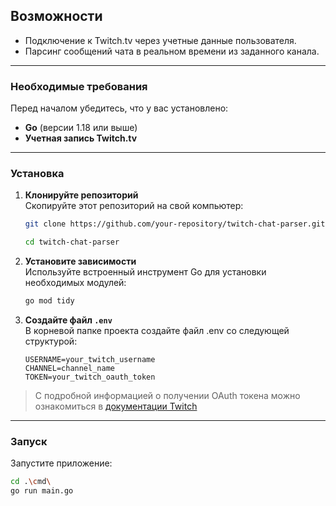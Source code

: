 ## Возможности

- Подключение к Twitch.tv через учетные данные пользователя.
- Парсинг сообщений чата в реальном времени из заданного канала.

---

### Необходимые требования
Перед началом убедитесь, что у вас установлено:

- **Go** (версии 1.18 или выше)
- **Учетная запись Twitch.tv**

---

### Установка

1. **Клонируйте репозиторий**  
   Скопируйте этот репозиторий на свой компьютер:
   ```bash
   git clone https://github.com/your-repository/twitch-chat-parser.git

   cd twitch-chat-parser
   ```

2. **Установите зависимости**  
Используйте встроенный инструмент Go для установки необходимых модулей:
    ```bash
    go mod tidy
    ```

3. **Создайте файл ```.env```**  
В корневой папке проекта создайте файл .env со следующей структурой:
    ```env
    USERNAME=your_twitch_username
    CHANNEL=channel_name
    TOKEN=your_twitch_oauth_token
    ```

> С подробной информацией о получении OAuth токена можно ознакомиться в [документации Twitch](https://dev.twitch.tv/docs/api/get-started/)

---

### Запуск
Запустите приложение:
```bash
cd .\cmd\
go run main.go
```

